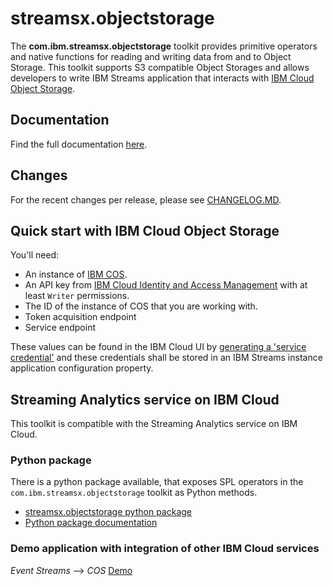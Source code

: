 # streamsx.objectstorage

The **com.ibm.streamsx.objectstorage** toolkit provides primitive operators and native functions for reading and writing data from and to Object Storage.
This toolkit supports S3 compatible Object Storages and allows developers to write IBM Streams application that interacts with [IBM
Cloud Object Storage](https://console.bluemix.net/docs/services/cloud-object-storage/about-cos.html). 

## Documentation

Find the full documentation [here](https://ibmstreams.github.io/streamsx.objectstorage/).

## Changes
For the recent changes per release, please see [CHANGELOG.MD](com.ibm.streamsx.objectstorage/CHANGELOG.md).

## Quick start with IBM Cloud Object Storage

You'll need:
  * An instance of [IBM COS](https://console.bluemix.net/docs/services/cloud-object-storage/getting-started.html).
  * An API key from [IBM Cloud Identity and Access Management](https://console.bluemix.net/docs/iam/users_roles.html) with at least `Writer` permissions.
  * The ID of the instance of COS that you are working with.
  * Token acquisition endpoint
  * Service endpoint

These values can be found in the IBM Cloud UI by [generating a 'service credential'](https://console.bluemix.net/docs/services/cloud-object-storage/iam/service-credentials.html) and these credentials shall be stored in an IBM Streams instance application configuration property.

## Streaming Analytics service on IBM Cloud

This toolkit is compatible with the Streaming Analytics service on IBM Cloud.

### Python package 

There is a python package available, that exposes SPL operators in the `com.ibm.streamsx.objectstorage` toolkit as Python methods.
* [streamsx.objectstorage python package](https://pypi.org/project/streamsx.objectstorage/)
* [Python package documentation](http://streamsxobjectstorage.readthedocs.io)

### Demo application with integration of other IBM Cloud services 

*Event Streams* --> *COS* [Demo](demo/data.historian.event.streams.cos.exactly.once.semantics.demo/README.md)


